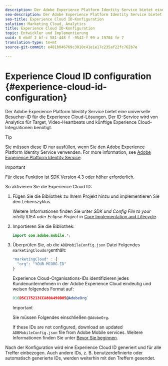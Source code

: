 ```yaml
---
description: Der Adobe Experience Platform Identity Service bietet eine universelle Besucher-ID für die Experience Cloud-Lösungen. Der ID-Service wird von Analytics für Target, Video-Heartbeats und künftige Experience Cloud-Integrationen benötigt.
seo-description: Der Adobe Experience Platform Identity Service bietet eine universelle Besucher-ID für die Experience Cloud-Lösungen. Der ID-Service wird von Analytics für Target, Video-Heartbeats und künftige Experience Cloud-Integrationen benötigt.
seo-title: Experience Cloud ID-Konfiguration
solution: Marketing Cloud, Analytics
title: Experience Cloud ID-Konfiguration
topic: Entwickler und Implementierung
uuid: 8 ebdf 2 bf-c 581-448 f -9542-f 99 a 19784 fe 7
translation-type: tm+mt
source-git-commit: e481b046769c3010c41e1e17c235af22fc762b7e

---
```



# Experience Cloud ID configuration {#experience-cloud-id-configuration}

Der Adobe Experience Platform Identity Service bietet eine universelle Besucher-ID für die Experience Cloud-Lösungen. Der ID-Service wird von Analytics für Target, Video-Heartbeats und künftige Experience Cloud-Integrationen benötigt.

>[!TIP]
>
>Sie müssen diese ID nur ausfüllen, wenn Sie den Adobe Experience Platform Identity Service verwenden. For more information, see [Adobe Experience Platform Identity Service](https://marketing.adobe.com/resources/help/en_US/mcvid/).

>[!IMPORTANT]
>
>Für diese Funktion ist SDK Version 4.3 oder höher erforderlich.

So aktivieren Sie die Experience Cloud ID:

1. Fügen Sie die Bibliothek zu Ihrem Projekt hinzu und implementieren Sie den Lebenszyklus.

   Weitere Informationen finden Sie unter *SDK und Config File to your intellij IDEA oder Eclipse Project* in [Core Implementation and Lifecycle](/help/android/getting-started/dev-qs.md).

1. Importieren Sie die Bibliothek:

   ```java
   import com.adobe.mobile.*;
   ```

1. Überprüfen Sie, ob die `ADBMobileConfig.json` Datei Folgendes `marketingCloudorg`enthält:

   ```js
   "marketingCloud" : { 
     "org": "YOUR-MCORG-ID" 
   }
   ```

   Experience Cloud-Organisations-IDs identifizieren jedes Kundenunternehmen in der Adobe Experience Cloud eindeutig und weisen folgendes Format auf:

   ```js
   016D5C175213CCA80A490D05@AdobeOrg`
   ```

   >[!IMPORTANT]
   >
   >Sie müssen Folgendes einschließen `@AdobeOrg`.

   If these IDs are not configured, download an updated `ADBMobileConfig.json` file from Adobe Mobile services. Weitere Informationen finden Sie unter [Bevor Sie beginnen](/help/android/getting-started/requirements.md).

Nach der Konfiguration wird eine Experience Cloud ID generiert und für alle Treffer einbezogen. Auch andere IDs, z. B. benutzerdefinierte oder automatisch generierte IDs, werden weiterhin mit den Treffern gesendet.
